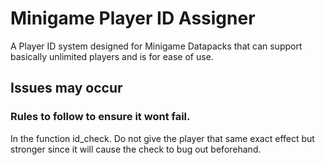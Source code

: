 # Minigame Player ID Assigner
 A Player ID system designed for Minigame Datapacks that can support basically unlimited players and is for ease of use.

## Issues may occur

### Rules to follow to ensure it wont fail.
In the function id_check. Do not give the player that same exact effect but stronger since it will cause the check to bug out beforehand.